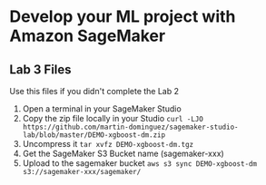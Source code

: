 # Develop your ML project with Amazon SageMaker
## Lab 3 Files
Use this files if you didn't complete the Lab 2
1. Open a terminal in your SageMaker Studio
2. Copy the zip file locally in your Studio
`curl -LJO https://github.com/martin-dominguez/sagemaker-studio-lab/blob/master/DEMO-xgboost-dm.zip`
3. Uncompress it
`tar xvfz DEMO-xgboost-dm.tgz`
4. Get the SageMaker S3 Bucket name (sagemaker-xxx)
5. Upload to the sagemaker bucket
`aws s3 sync DEMO-xgboost-dm s3://sagemaker-xxx/sagemaker/`
